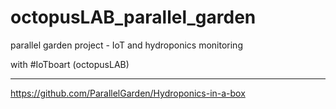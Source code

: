 # octopusLAB_parallel_garden
parallel garden project - IoT and hydroponics monitoring

with #IoTboart (octopusLAB)

---
https://github.com/ParallelGarden/Hydroponics-in-a-box

